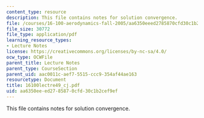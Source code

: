 ```yaml
---
content_type: resource
description: This file contains notes for solution convergence.
file: /courses/16-100-aerodynamics-fall-2005/aa6350eeed2785870cfd30c1b2cef9ef_16100lectre49_cj.pdf
file_size: 30772
file_type: application/pdf
learning_resource_types:
- Lecture Notes
license: https://creativecommons.org/licenses/by-nc-sa/4.0/
ocw_type: OCWFile
parent_title: Lecture Notes
parent_type: CourseSection
parent_uid: aac0011c-aef7-5515-ccc9-354af44ae163
resourcetype: Document
title: 16100lectre49_cj.pdf
uid: aa6350ee-ed27-8587-0cfd-30c1b2cef9ef
---
```

This file contains notes for solution convergence.